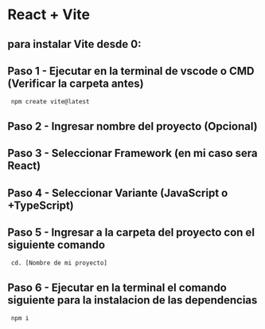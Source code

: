 # React + Vite

## para instalar Vite desde 0:

## Paso 1 - Ejecutar en la terminal de vscode o CMD (Verificar la carpeta antes)
     npm create vite@latest
## Paso 2 - Ingresar nombre del proyecto (Opcional)    
## Paso 3 - Seleccionar Framework (en mi caso sera React)    
## Paso 4 - Seleccionar Variante (JavaScript o +TypeScript)     
## Paso 5 - Ingresar a la carpeta del proyecto con el siguiente comando
     cd. [Nombre de mi proyecto]
## Paso 6 - Ejecutar en la terminal el comando siguiente para la instalacion de las dependencias
     npm i